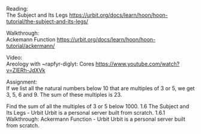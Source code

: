 Reading:<br>
The Subject and Its Legs https://urbit.org/docs/learn/hoon/hoon-tutorial/the-subject-and-its-legs/

Walkthrough:<br>
Ackemann Function https://urbit.org/docs/learn/hoon/hoon-tutorial/ackermann/

Video:<br>
Areology with ~rapfyr-diglyt: Cores
https://www.youtube.com/watch?v=ZlERh-JdXVk

Assignment:<br>
If we list all the natural numbers below 10 that are multiples of 3 or 5, we get 3, 5, 6 and 9. The sum of these multiples is 23.

Find the sum of all the multiples of 3 or 5 below 1000.
1.6 The Subject and Its Legs  - Urbit
Urbit is a personal server built from scratch.
1.6.1 Walkthrough: Ackermann Function  - Urbit
Urbit is a personal server built from scratch.
